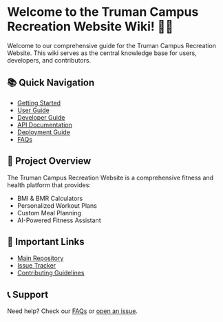# Welcome to the Truman Campus Recreation Website Wiki! 🏋️‍♂️

Welcome to our comprehensive guide for the Truman Campus Recreation Website. This wiki serves as the central knowledge base for users, developers, and contributors.

## 📚 Quick Navigation

- [Getting Started](Getting-Started)
- [User Guide](User-Guide)
- [Developer Guide](Developer-Guide)
- [API Documentation](API-Documentation)
- [Deployment Guide](Deployment-Guide)
- [FAQs](FAQs)

## 🎯 Project Overview

The Truman Campus Recreation Website is a comprehensive fitness and health platform that provides:
- BMI & BMR Calculators
- Personalized Workout Plans
- Custom Meal Planning
- AI-Powered Fitness Assistant

## 🔗 Important Links

- [Main Repository](https://github.com/Ashikvk18/truamn)
- [Issue Tracker](https://github.com/Ashikvk18/truamn/issues)
- [Contributing Guidelines](https://github.com/Ashikvk18/truamn/blob/master/CONTRIBUTING.md)

## 📞 Support

Need help? Check our [FAQs](FAQs) or [open an issue](https://github.com/Ashikvk18/truamn/issues/new/choose).
